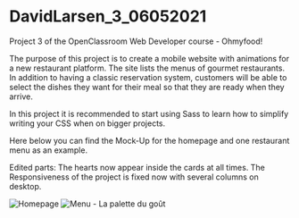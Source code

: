 # DavidLarsen_3_06052021
Project 3 of the OpenClassroom Web Developer course - Ohmyfood!

The purpose of this project is to create a mobile website with animations for a new restaurant platform. The site lists the menus of gourmet restaurants. In addition to having a classic reservation system, customers will be able to select the dishes they want for their meal so that they are ready when they arrive.

In this project it is recommended to start using Sass to learn how to simplify writing your CSS when on bigger projects.

Here below you can find the Mock-Up for the homepage and one restaurant menu as an example.

Edited parts:
The hearts now appear inside the cards at all times.
The Responsiveness of the project is fixed now with several columns on desktop.

![Homepage](https://user-images.githubusercontent.com/82090477/122244147-8d04af00-cebc-11eb-997a-3135e528af66.png)
![Menu - La palette du goût](https://user-images.githubusercontent.com/82090477/122244169-91c96300-cebc-11eb-9602-993ea32f12de.png)

